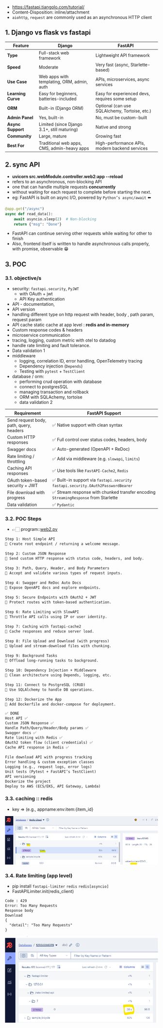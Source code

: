 - https://fastapi.tiangolo.com/tutorial/
- Content-Disposition: inline/attachment
- `aiohttp`, `request` are commonly used as an asynchronous HTTP client

## 1. Django vs flask vs fastapi

| Feature            | **Django**                                  | **FastAPI**                                    |
| ------------------ | ------------------------------------------- | ---------------------------------------------- |
| **Type**           | Full-stack web framework                    | Lightweight API framework                      |
| **Speed**          | Moderate                                    | Very fast (async, Starlette-based)             |
| **Use Case**       | Web apps with templating, ORM, admin, auth  | APIs, microservices, async services            |
| **Learning Curve** | Easy for beginners, batteries-included      | Easy for experienced devs, requires some setup |
| **ORM**            | Built-in (Django ORM)                       | Optional (can use SQLAlchemy, Tortoise, etc.)  |
| **Admin Panel**    | Yes, built-in                               | No, must be custom-built                       |
| **Async Support**  | Limited (since Django 3.1+, still maturing) | Native and strong                              |
| **Community**      | Large, mature                               | Growing fast                                   |
| **Best For**       | Traditional web apps, CMS, admin-heavy apps | High-performance APIs, modern backend services |

## 2. sync API 
- **uvicorn src.webModule.controller.web2:app --reload**
- refers to an asynchronous, non-blocking API
- one that can handle multiple requests **concurrently** 
- without waiting for each request to complete before starting the next.
- eg: FastAPI is built on async I/O, powered by `Python’s async/await` ⬅️

```python
@app.get("/async")
async def read_data():
    await asyncio.sleep(2)  # Non-blocking
    return {"msg": "Done"}
```
- FastAPI can continue serving other requests while waiting for other to finish
- Also, frontend itself is written to handle asynchronous calls properly, with promise, observable 😁

## 3. POC
### 3.1. objective/s
- security: `fastapi.security`, `PyJWT`
    - with OAuth + jwt 
    - API Key authentication
- API - documentation,
- API version 
- handling different type on http request with header, body , path param, request param
- API cache static cache at app level : **redis and in-memory**
- Custom response codes & headers
- microservice communication
- tracing, logging, custom metric with otel to datadog
- handle rate  limiting and fault tolerance.
- Data validation  1
- middleware
    - logging, correlation ID, error handling, OpenTelemetry tracing
    - Dependency injection (`Depends`)
    - Testing with `pytest` + `TestClient`
- database / orm:
    - performing crud operation with database
    - connect to  postgresSQL
    - managing transaction and rollback
    - ORM with SQLAchemy, tortoise
    - data validation  2

| Requirement                             | FastAPI Support                                                                      |
|-----------------------------------------|--------------------------------------------------------------------------------------|
| Send request body, path, query, headers | ✅ Native support with clean syntax                                                   |
| Custom HTTP responses                   | ✅ Full control over status codes, headers, body                                      |
| Swagger docs                            | ✅ Auto-generated (OpenAPI + ReDoc)                                                   |
| Rate limiting / throttling              | ✅ Add via middleware (e.g. `slowapi`, `limits`)                                      |
| Caching API responses                   | ✅ Use tools like `FastAPI-Cache2`, `Redis`                                           |
| OAuth token-based security + JWT        | ✅ Built-in support via `fastapi.security`  `fastapi.security.OAuth2PasswordBearer`   |
| File download with progress             | ✅ Stream response with chunked transfer encoding `StreamingResponse` from Starlette  |
| Data validation                         | ✅ `Pydantic`                                                                         |

### 3.2. POC Steps
- 👉🏻 program::[web2.py](../../src/webModule/controller/web2.py)
```
Step 1: Host Simple API
🔸 Create root endpoint / returning a welcome message.

Step 2: Custom JSON Response
🔸 Send custom HTTP response with status code, headers, and body.

Step 3: Path, Query, Header, and Body Parameters
🔸 Accept and validate various types of request inputs.

Step 4: Swagger and ReDoc Auto Docs
🔸 Expose OpenAPI docs and explore endpoints.

Step 5: Secure Endpoints with OAuth2 + JWT
🔸 Protect routes with token-based authentication.

Step 6: Rate Limiting with SlowAPI
🔸 Throttle API calls using IP or user identity.

Step 7: Caching with fastapi-cache2
🔸 Cache responses and reduce server load.

Step 8: File Upload and Download (with progress)
🔸 Upload and stream-download files with chunking.

Step 9: Background Tasks
🔸 Offload long-running tasks to background.

Step 10: Dependency Injection + Middleware
🔸 Clean architecture using Depends, logging, etc.

Step 11: Connect to PostgreSQL (CRUD)
🔸 Use SQLAlchemy to handle DB operations.

Step 12: Dockerize the App
🔸 Add Dockerfile and docker-compose for deployment.

```
```
✅ DONE
Host API ✅
Custom JSON Response ✅
Handle Path/Query/Header/Body params ✅
Swagger docs ✅
Rate limiting with Redis ✅
OAuth2 token flow (client credentials) ✅
Cache API response in Redis ✅

File download API with progress tracking
Error handling & custom exception classes
Logging (e.g., request logs, error logs)
Unit tests (Pytest + FastAPI’s TestClient)
API versioning
Dockerize the project
Deploy to AWS (ECS/EKS, API Gateway, Lambda)
```

### 3.3. caching :: redis
- key => (e.g., appname:env:item:{item_id}

![img.png](../99_IMG/002/img2.png)

### 3.4. Rate limiting (app level)
- pip install `fastapi-limiter`  `redis`  `redis[asyncio]`
- FastAPILimiter.init(redis_client)

```
Code : 429
Error: Too Many Requests
Response body
Download
{
  "detail": "Too Many Requests"
}
```
![img.png](../99_IMG/002/img.png)


